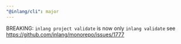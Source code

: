 ```yaml
---
"@inlang/cli": major
---
```


BREAKING: `inlang project validate` is now only `inlang validate` see https://github.com/inlang/monorepo/issues/1777
